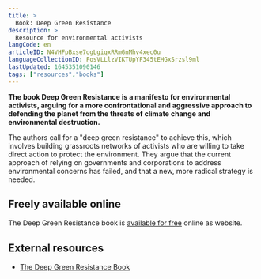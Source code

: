 ```yaml
---
title: >
  Book: Deep Green Resistance
description: >
  Resource for environmental activists
langCode: en
articleID: N4VHFpBxse7ogLgiqxRRmGnMhv4xec0u
languageCollectionID: FosVLLlzVIKTUpYF345tEHGxSrzsl9ml
lastUpdated: 1645351090146
tags: ["resources","books"]
---
```


**The book Deep Green Resistance is a manifesto for environmental activists, arguing for a more confrontational and aggressive approach to defending the planet from the threats of climate change and environmental destruction.**

The authors call for a "deep green resistance" to achieve this, which involves building grassroots networks of activists who are willing to take direct action to protect the environment. They argue that the current approach of relying on governments and corporations to address environmental concerns has failed, and that a new, more radical strategy is needed.

## Freely available online

The Deep Green Resistance book is [available for free](https://deepgreenresistance.net/en/preface/deep-green-resistance/) online as website.

## External resources

-   [The Deep Green Resistance Book](https://deepgreenresistance.org/deep-green-resistance-book/)